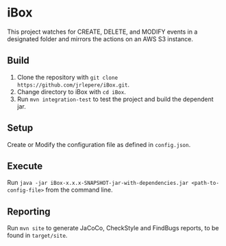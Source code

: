 # iBox
This project watches for CREATE, DELETE, and MODIFY events in a designated folder and mirrors the actions on an AWS S3 instance.

## Build
1. Clone the repository with `git clone https://github.com/jrlepere/iBox.git`.
2. Change directory to iBox with `cd iBox`.
3. Run `mvn integration-test` to test the project and build the dependent jar.

## Setup
Create or Modify the configuration file as defined in `config.json`.

## Execute
Run `java -jar iBox-x.x.x-SNAPSHOT-jar-with-dependencies.jar <path-to-config-file>` from the command line.

## Reporting
Run `mvn site` to generate JaCoCo, CheckStyle and FindBugs reports, to be found in `target/site`.
